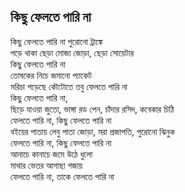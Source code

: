 ## কিছু ফেলতে পারি না

কিছু ফেলতে পারি না পুরোনো ট্রাঙ্কে<br>
পড়ে থাকা ছেড়া মোজা জোড়া, ছেড়া সোয়েটার<br>
কিছু ফেলতে পারি না<br>
তোষকের নিচে জমানো প্যাকেট<br>
মরিচা পড়েছে কৌটোতে তবু ফেলতে পারি না<br>
কিছু ফেলতে পারি না,<br>
ছিড়ে যাওয়া জুতো, ভাঙ্গা রড পেন, চাঁদার রসিদ, কবেকার চিঠি<br>
ফেলতে পারি না, কিছু ফেলতে পারি না<br>
বইয়ের পাতায় লেবু পাতা জোড়া, মরা প্রজাপতি, পুরোনো ঝিনুক<br>
ফেলতে পারি না, কিছু ফেলতে পারি না<br>
আনাচে কানাচে জমে উঠে ধুলো<br>
মাথার ভেতর আগাছা গজায়<br>
ফেলতে পারি না, তাকে ফেলতে পারি না<br>
